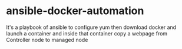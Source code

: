 # ansible-docker-automation
It's a playbook of ansible to configure yum then download docker and launch a container and inside that container copy a webpage from Controller node to managed node
